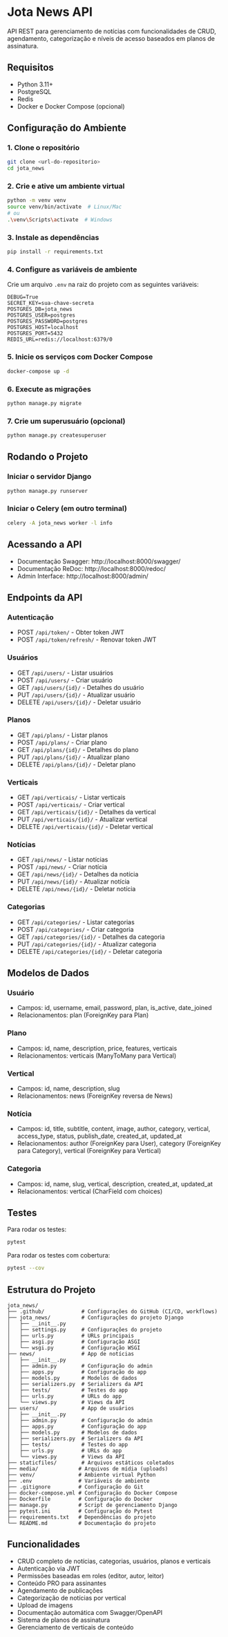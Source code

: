 # Jota News API

API REST para gerenciamento de notícias com funcionalidades de CRUD, agendamento, categorização e níveis de acesso baseados em planos de assinatura.

## Requisitos

- Python 3.11+
- PostgreSQL
- Redis
- Docker e Docker Compose (opcional)

## Configuração do Ambiente

### 1. Clone o repositório
```bash
git clone <url-do-repositorio>
cd jota_news
```

### 2. Crie e ative um ambiente virtual
```bash
python -m venv venv
source venv/bin/activate  # Linux/Mac
# ou
.\venv\Scripts\activate  # Windows
```

### 3. Instale as dependências
```bash
pip install -r requirements.txt
```

### 4. Configure as variáveis de ambiente
Crie um arquivo `.env` na raiz do projeto com as seguintes variáveis:
```env
DEBUG=True
SECRET_KEY=sua-chave-secreta
POSTGRES_DB=jota_news
POSTGRES_USER=postgres
POSTGRES_PASSWORD=postgres
POSTGRES_HOST=localhost
POSTGRES_PORT=5432
REDIS_URL=redis://localhost:6379/0
```

### 5. Inicie os serviços com Docker Compose
```bash
docker-compose up -d
```

### 6. Execute as migrações
```bash
python manage.py migrate
```

### 7. Crie um superusuário (opcional)
```bash
python manage.py createsuperuser
```

## Rodando o Projeto

### Iniciar o servidor Django
```bash
python manage.py runserver
```

### Iniciar o Celery (em outro terminal)
```bash
celery -A jota_news worker -l info
```

## Acessando a API

- Documentação Swagger: http://localhost:8000/swagger/
- Documentação ReDoc: http://localhost:8000/redoc/
- Admin Interface: http://localhost:8000/admin/

## Endpoints da API

### Autenticação
- POST `/api/token/` - Obter token JWT
- POST `/api/token/refresh/` - Renovar token JWT

### Usuários
- GET `/api/users/` - Listar usuários
- POST `/api/users/` - Criar usuário
- GET `/api/users/{id}/` - Detalhes do usuário
- PUT `/api/users/{id}/` - Atualizar usuário
- DELETE `/api/users/{id}/` - Deletar usuário

### Planos
- GET `/api/plans/` - Listar planos
- POST `/api/plans/` - Criar plano
- GET `/api/plans/{id}/` - Detalhes do plano
- PUT `/api/plans/{id}/` - Atualizar plano
- DELETE `/api/plans/{id}/` - Deletar plano

### Verticais
- GET `/api/verticais/` - Listar verticais
- POST `/api/verticais/` - Criar vertical
- GET `/api/verticais/{id}/` - Detalhes da vertical
- PUT `/api/verticais/{id}/` - Atualizar vertical
- DELETE `/api/verticais/{id}/` - Deletar vertical

### Notícias
- GET `/api/news/` - Listar notícias
- POST `/api/news/` - Criar notícia
- GET `/api/news/{id}/` - Detalhes da notícia
- PUT `/api/news/{id}/` - Atualizar notícia
- DELETE `/api/news/{id}/` - Deletar notícia

### Categorias
- GET `/api/categories/` - Listar categorias
- POST `/api/categories/` - Criar categoria
- GET `/api/categories/{id}/` - Detalhes da categoria
- PUT `/api/categories/{id}/` - Atualizar categoria
- DELETE `/api/categories/{id}/` - Deletar categoria

## Modelos de Dados

### Usuário
- Campos: id, username, email, password, plan, is_active, date_joined
- Relacionamentos: plan (ForeignKey para Plan)

### Plano
- Campos: id, name, description, price, features, verticais
- Relacionamentos: verticais (ManyToMany para Vertical)

### Vertical
- Campos: id, name, description, slug
- Relacionamentos: news (ForeignKey reversa de News)

### Notícia
- Campos: id, title, subtitle, content, image, author, category, vertical, access_type, status, publish_date, created_at, updated_at
- Relacionamentos: author (ForeignKey para User), category (ForeignKey para Category), vertical (ForeignKey para Vertical)

### Categoria
- Campos: id, name, slug, vertical, description, created_at, updated_at
- Relacionamentos: vertical (CharField com choices)

## Testes

Para rodar os testes:
```bash
pytest
```

Para rodar os testes com cobertura:
```bash
pytest --cov
```

## Estrutura do Projeto

```
jota_news/
├── .github/            # Configurações do GitHub (CI/CD, workflows)
├── jota_news/          # Configurações do projeto Django
│   ├── __init__.py
│   ├── settings.py     # Configurações do projeto
│   ├── urls.py         # URLs principais
│   ├── asgi.py         # Configuração ASGI
│   └── wsgi.py         # Configuração WSGI
├── news/               # App de notícias
│   ├── __init__.py
│   ├── admin.py        # Configuração do admin
│   ├── apps.py         # Configuração do app
│   ├── models.py       # Modelos de dados
│   ├── serializers.py  # Serializers da API
│   ├── tests/          # Testes do app
│   ├── urls.py         # URLs do app
│   └── views.py        # Views da API
├── users/              # App de usuários
│   ├── __init__.py
│   ├── admin.py        # Configuração do admin
│   ├── apps.py         # Configuração do app
│   ├── models.py       # Modelos de dados
│   ├── serializers.py  # Serializers da API
│   ├── tests/          # Testes do app
│   ├── urls.py         # URLs do app
│   └── views.py        # Views da API
├── staticfiles/        # Arquivos estáticos coletados
├── media/             # Arquivos de mídia (uploads)
├── venv/              # Ambiente virtual Python
├── .env               # Variáveis de ambiente
├── .gitignore         # Configuração do Git
├── docker-compose.yml # Configuração do Docker Compose
├── Dockerfile         # Configuração do Docker
├── manage.py          # Script de gerenciamento Django
├── pytest.ini         # Configuração do Pytest
├── requirements.txt   # Dependências do projeto
└── README.md          # Documentação do projeto
```

## Funcionalidades

- CRUD completo de notícias, categorias, usuários, planos e verticais
- Autenticação via JWT
- Permissões baseadas em roles (editor, autor, leitor)
- Conteúdo PRO para assinantes
- Agendamento de publicações
- Categorização de notícias por vertical
- Upload de imagens
- Documentação automática com Swagger/OpenAPI
- Sistema de planos de assinatura
- Gerenciamento de verticais de conteúdo

